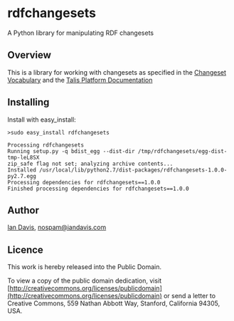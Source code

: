 rdfchangesets
=============
A Python library for manipulating RDF changesets

Overview
--------
This is a library for working with changesets as specified in the [Changeset Vocabulary](http://vocab.org/changeset/schema) and
the [Talis Platform Documentation](http://docs.api.talis.com/getting-started/changesets)

Installing
----------
Install with easy_install:

    >sudo easy_install rdfchangesets

    Processing rdfchangesets
    Running setup.py -q bdist_egg --dist-dir /tmp/rdfchangesets/egg-dist-tmp-leL8SX
    zip_safe flag not set; analyzing archive contents...
    Installed /usr/local/lib/python2.7/dist-packages/rdfchangesets-1.0.0-py2.7.egg
    Processing dependencies for rdfchangesets==1.0.0
    Finished processing dependencies for rdfchangesets==1.0.0

Author
------
[Ian Davis](http://iandavis.com/), nospam@iandavis.com

Licence
-------
This work is hereby released into the Public Domain. 

To view a copy of the public domain dedication, visit 
[http://creativecommons.org/licenses/publicdomain](http://creativecommons.org/licenses/publicdomain) or send a letter to 
Creative Commons, 559 Nathan Abbott Way, Stanford, California 94305, USA.
